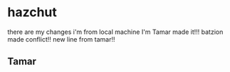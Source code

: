 # hazchut
there are my changes
i'm from local machine
I'm
Tamar made it!!!
batzion made conflict!!
new line from tamar!!
## Tamar